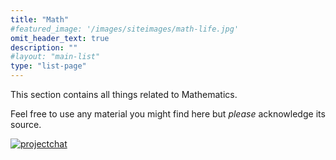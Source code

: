 ```yaml
---
title: "Math"
#featured_image: '/images/siteimages/math-life.jpg'
omit_header_text: true
description: ""
#layout: "main-list"
type: "list-page"
---
```


This section contains all things related to Mathematics.

Feel free to use any material you might find here but *please*
acknowledge its source.

[![projectchat](https://img.shields.io/badge/zulip-join_chat-brightgreen.svg)](https://frvmath.zulipchat.com) 


